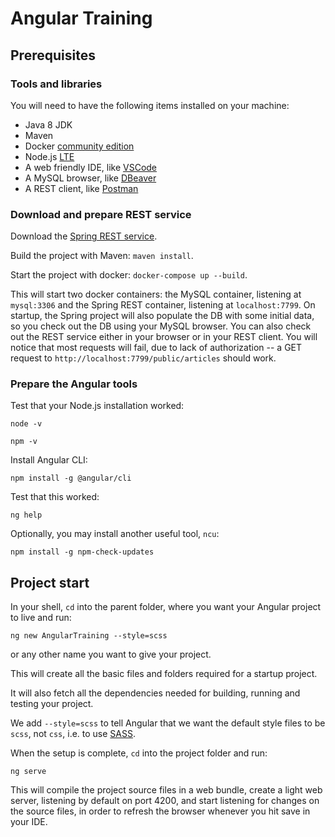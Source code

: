 # Angular Training

## Prerequisites

### Tools and libraries

You will need to have the following items installed on your machine:

- Java 8 JDK
- Maven
- Docker [community edition](https://www.docker.com/community-edition)
- Node.js [LTE](https://nodejs.org/en/)
- A web friendly IDE, like [VSCode](https://code.visualstudio.com/)
- A MySQL browser, like [DBeaver](https://dbeaver.jkiss.org/)
- A REST client, like [Postman](https://www.getpostman.com/)

### Download and prepare REST service

Download the [Spring REST service](https://github.com/deroude/springrest).

Build the project with Maven: `maven install`.

Start the project with docker: `docker-compose up --build`.

This will start two docker containers: the MySQL container, listening at `mysql:3306` and the Spring REST container, listening at `localhost:7799`. On startup, the Spring project will also populate the DB with some initial data, so you check out the DB using your MySQL browser. You can also check out the REST service either in your browser or in your REST client. You will notice that most requests will fail, due to lack of authorization -- a GET request to `http://localhost:7799/public/articles` should work.

### Prepare the Angular tools

Test that your Node.js installation worked:

`node -v`

`npm -v`

Install Angular CLI:

`npm install -g @angular/cli`

Test that this worked:

`ng help`

Optionally, you may install another useful tool, `ncu`:

`npm install -g npm-check-updates`

## Project start

In your shell, `cd` into the parent folder, where you want your Angular project to live and run:

`ng new AngularTraining --style=scss` 

or any other name you want to give your project.

This will create all the basic files and folders required for a startup project.

It will also fetch all the dependencies needed for building, running and testing your project.

We add `--style=scss` to tell Angular that we want the default style files to be `scss`, not `css`, i.e. to use [SASS](http://sass-lang.com/).

When the setup is complete, `cd` into the project folder and run:

`ng serve`

This will compile the project source files in a web bundle, create a light web server, listening by default on port 4200, and start listening for changes on the source files, in order to refresh the browser whenever you hit save in your IDE.